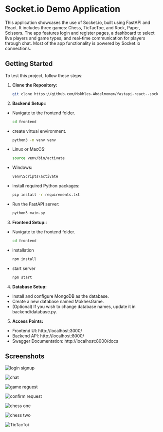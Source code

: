 # Socket.io Demo Application

This application showcases the use of Socket.io, built using FastAPI and React. It includes three games: Chess, TicTacToe, and Rock, Paper, Scissors. The app features login and register pages, a dashboard to select live players and game types, and real-time communication for players through chat. Most of the app functionality is powered by Socket.io connections.

## Getting Started

To test this project, follow these steps:

1. **Clone the Repository:**
   ```bash
   git clone https://github.com/Mokhles-Abdelmonem/fastapi-react--socketio-mui-games.git

2. **Backend Setup:**:

- Navigate to the frontend folder.

   ```bash
   cd frontend


- create virtual environment.

   ```bash
   python3 -m venv venv

- Linux or MacOS:
   
   ```bash
   source venv/bin/activate

- Windows:
   
   ```bash
   venv\Scripts\activate

- Install required Python packages:

   ```bash
   pip install -r requirements.txt

- Run the FastAPI server:

   ```bash
   python3 main.py

3. **Frontend Setup:**:

- Navigate to the frontend folder.

   ```bash
   cd frontend

- installation
   
   ```bash   
   npm install

- start server
   
   ```bash   
   npm start


4. **Database Setup:**

- Install and configure MongoDB as the database.
- Create a new database named MokhesGame.
- (Optional) If you wish to change database names, update it in backend/database.py.


5. **Access Points:**

- Frontend UI: http://localhost:3000/
- Backend API: http://localhost:8000/
- Swagger Documentation: http://localhost:8000/docs

## Screenshots

![login signup](screenshots/login_signup.png)

![chat](screenshots/chat.png)

![game reguest](screenshots/game_reguest.png)

![confirm request](screenshots/confirm_request.png)

![chess one](screenshots/chess_1.png)

![chess two](screenshots/chess_2.png)

![TicTacToi](screenshots/TicTacToi.png)